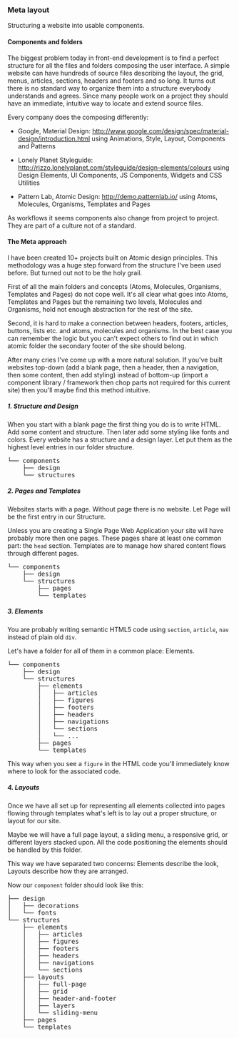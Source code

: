 ### Meta layout

Structuring a website into usable components.


#### Components and folders

The biggest problem today in front-end development is to find a perfect structure for all the files and folders composing the user interface.
A simple website can have hundreds of source files describing the layout, the grid, menus, articles, sections, headers and footers and so long.
It turns out there is no standard way to organize them into a structure everybody understands and agrees. Since many people work on a project they should have an immediate, intuitive way to locate and extend source files.

Every company does the composing differently:

- Google, Material Design: http://www.google.com/design/spec/material-design/introduction.html using Animations, Style, Layout, Components and Patterns

- Lonely Planet Styleguide: http://rizzo.lonelyplanet.com/styleguide/design-elements/colours using Design Elements, UI Components, JS Components, Widgets and CSS Utilities

- Pattern Lab, Atomic Design: http://demo.patternlab.io/ using Atoms, Molecules, Organisms, Templates and Pages

As workflows it seems components also change from project to project. They are part of a culture not of a standard.


#### The Meta approach

I have been created 10+ projects built on Atomic design principles. This methodology was a huge step forward from the structure I've been used before. But turned out not to be the holy grail.

First of all the main folders and concepts (Atoms, Molecules, Organisms, Templates and Pages) do not cope well. It's all clear what goes into Atoms, Templates and Pages but the remaining two levels, Molecules and Organisms, hold not enough abstraction for the rest of the site.

Second, it is hard to make a connection between headers, footers, articles, buttons, lists etc. and atoms, molecules and organisms. In the best case you can remember the logic but you can't expect others to find out in which atomic folder the secondary footer of the site should belong.

After many cries I've come up with a more natural solution.
If you've built websites top-down (add a blank page, then a header, then a navigation, then some content, then add styling) instead of bottom-up (import a component library / framework then chop parts not required for this current site) then you'll maybe find this method intuitive.


##### 1. Structure and Design

When you start with a blank page the first thing you do is to write HTML. Add some content and structure. Then later add some styling like fonts and colors. Every website has a structure and a design layer. Let put them as the highest level entries in our folder structure.

<pre>
└── components
    ├── design
    └── structures
</pre>


##### 2. Pages and Templates

Websites starts with a page. Without page there is no website. Let Page will be the first entry in our Structure.

Unless you are creating a Single Page Web Application your site will have probably more then one pages. These pages share at least one common part: the <code>head</code> section. Templates are to manage how shared content flows through different pages.

<pre>
└── components
    ├── design
    └── structures
        ├── pages
        └── templates
</pre>


##### 3. Elements

You are probably writing semantic HTML5 code using <code>section</code>, <code>article</code>, <code>nav</code> instead of plain old <code>div</code>.

Let's have a folder for all of them in a common place: Elements.

<pre>
└── components
    ├── design
    └── structures
        ├── elements
        │   ├── articles
        │   ├── figures
        │   ├── footers
        │   ├── headers
        │   ├── navigations
        │   └── sections
        │   └── ...
        ├── pages
        └── templates
</pre>

This way when you see a <code>figure</code> in the HTML code you'll immediately know where to look for the associated code.


##### 4. Layouts

Once we have all set up for representing all elements collected into pages flowing through templates what's left is to lay out a proper structure, or layout for our site.

Maybe we will have a full page layout, a sliding menu, a responsive grid, or different layers stacked upon. All the code positioning the elements should be handled by this folder.

This way we have separated two concerns: Elements describe the look, Layouts describe how they are arranged.

Now our <code>component</code> folder should look like this:

<pre>
├── design
│   ├── decorations
│   └── fonts
└── structures
    ├── elements
    │   ├── articles
    │   ├── figures
    │   ├── footers
    │   ├── headers
    │   ├── navigations
    │   └── sections
    ├── layouts
    │   ├── full-page
    │   ├── grid
    │   ├── header-and-footer
    │   ├── layers
    │   └── sliding-menu
    ├── pages
    └── templates
</pre>
